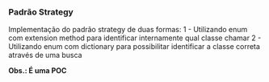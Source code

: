 ### Padrão Strategy

Implementação do padrão strategy de duas formas:
1 - Utilizando enum com extension method para identificar internamente qual classe chamar
2 - Utilizando enum com dictionary para possibilitar identificar a classe correta através de uma busca

<b>Obs.: É uma POC</b> 
